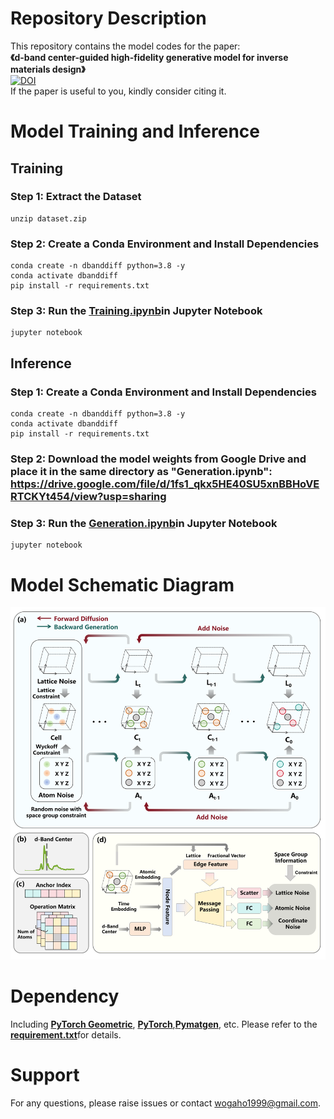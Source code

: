 # Repository Description  
This repository contains the model codes for the paper:  
​**​《d-band center-guided high-fidelity generative model for inverse materials design》**  
[![DOI](https://img.shields.io/badge/DOI-10.1016%2Fj.cej.2025.169918-blue?labelColor=555555&style=flat&logoColor=white)](https://doi.org/10.1016/j.cej.2025.169918)  
If the paper is useful to you, kindly consider citing it.

# Model Training and Inference
## Training

### Step 1: Extract the Dataset

    unzip dataset.zip

### Step 2: Create a Conda Environment and Install Dependencies

    conda create -n dbanddiff python=3.8 -y
    conda activate dbanddiff
    pip install -r requirements.txt

### Step 3: Run the **​[Training.ipynb](https://github.com/jiahao-codes/dBandDiff/blob/deebf70aec57daf4b683dcbbcdcc05f8228fe8f1/Training.ipynb)​**​ in Jupyter Notebook

    jupyter notebook
    
## Inference
### Step 1: Create a Conda Environment and Install Dependencies

    conda create -n dbanddiff python=3.8 -y
    conda activate dbanddiff
    pip install -r requirements.txt

### Step 2: Download the model weights from Google Drive and place it in the same directory as "Generation.ipynb": https://drive.google.com/file/d/1fs1_qkx5HE40SU5xnBBHoVERTCKYt454/view?usp=sharing
    
### Step 3: Run the **​[Generation.ipynb](https://github.com/jiahao-codes/dBandDiff/blob/deebf70aec57daf4b683dcbbcdcc05f8228fe8f1/Generation.ipynb)​**​ in Jupyter Notebook

    jupyter notebook
    
# Model Schematic Diagram
![Model](https://github.com/jiahao-codes/dBandDiff/blob/0c694336cb502f4c42770611cdc0dafda8ef6bae/pic/Model%20Diagram.png)

# Dependency  
Including **​[PyTorch Geometric](https://github.com/pyg-team/pytorch_geometric)​**​, **​[PyTorch](https://github.com/pytorch/pytorch)​**​, **​[Pymatgen](https://github.com/materialsproject/pymatgen)​**, etc. Please refer to the **​[requirement.txt](https://github.com/jiahao-codes/dBandDiff/blob/cae010a74b32716a3d1cd047faf3c6ba6cf39d3d/requirements.txt)​**​ for details.

# Support  
For any questions, please raise issues or contact wogaho1999@gmail.com.

